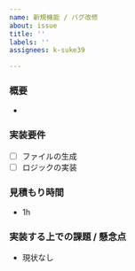 ```yaml
---
name: 新規機能 / バグ改修
about: issue
title: ''
labels: ''
assignees: k-suke39

---
```


### 概要
- 

### 実装要件
- [ ] ファイルの生成
- [ ] ロジックの実装

### 見積もり時間
- 1h

### 実装する上での課題 / 懸念点
- 現状なし
